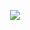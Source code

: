 

<p align="center" >
    <a href="LINK TO: WHEN CLICKED">
      <img src="https://github.r2v.ch/codewars?user=JohnLacerdaOliveira&name=false&top_languages=true&stroke=%23b362ff&theme=purple_dark&hide_clan=true)" />
    </a>
</p>
